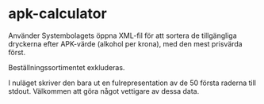 # apk-calculator

Använder Systembolagets öppna XML-fil för att sortera de tillgängliga dryckerna efter APK-värde (alkohol per krona), med den mest prisvärda först.

Beställningssortimentet exkluderas.

I nuläget skriver den bara ut en fulrepresentation av de 50 första raderna till stdout. Välkommen att göra något vettigare av dessa data.
